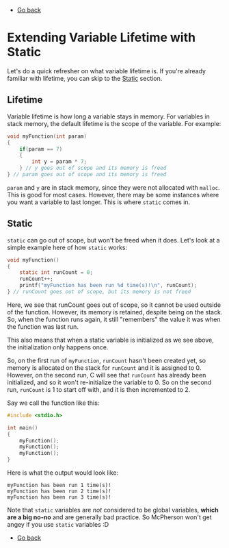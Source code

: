 - [Go back](README.md)

# Extending Variable Lifetime with Static
Let's do a quick refresher on what variable lifetime is.
If you're already familiar with lifetime, you can skip to the
[Static](#static) section.

## Lifetime
Variable lifetime is how long a variable stays in memory.
For variables in stack memory, the default lifetime is the scope of the variable.
For example:
```c
void myFunction(int param)
{
    if(param == 7)
    {
        int y = param * 7;
    } // y goes out of scope and its memory is freed
} // param goes out of scope and its memory is freed
```
`param` and `y` are in stack memory, since they were not allocated with `malloc`.
This is good for most cases.
However, there may be some instances where you want a variable to last longer.
This is where `static` comes in.

## Static
`static` can go out of scope, but won't be freed when it does.
Let's look at a simple example here of how `static` works:
```c
void myFunction()
{
    static int runCount = 0;
    runCount++;
    printf("myFunction has been run %d time(s)!\n", runCount);
} // runCount goes out of scope, but its memory is not freed
```
Here, we see that runCount goes out of scope,
so it cannot be used outside of the function.
However, its memory is retained, despite being on the stack.
So, when the function runs again, it still "remembers" the value
it was when the function was last run.

This also means that when a static variable is initialized as we see above,
the initialization only happens once.

So, on the first run of `myFunction`, `runCount` hasn't been created yet,
so memory is allocated on the stack for `runCount` and it is assigned to 0.
However, on the second run, C will see that `runCount` has already been
initialized, and so it won't re-initialize the variable to 0.
So on the second run, `runCount` is 1 to start off with, and it is then
incremented to 2.

Say we call the function like this:
```c
#include <stdio.h>

int main()
{
    myFunction();
    myFunction();
    myFunction();
}
```
Here is what the output would look like:
```
myFunction has been run 1 time(s)!
myFunction has been run 2 time(s)!
myFunction has been run 3 time(s)!
```

Note that `static` variables are *not* considered to be global variables,
**which are a big no-no** and are generally bad practice.
So McPherson won't get angey if you use `static` variables :D

- [Go back](README.md)
